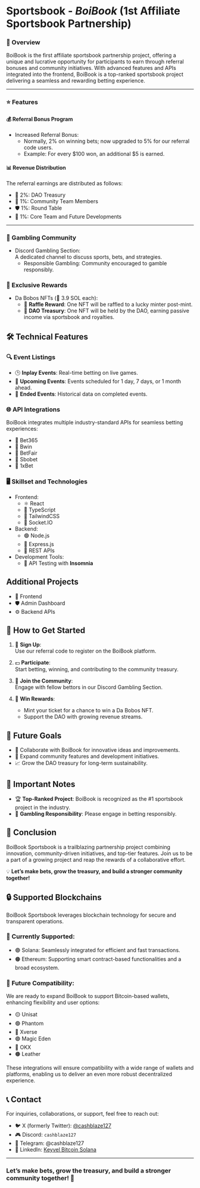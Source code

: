 # Sportsbook - **_BoiBook_** (1st Affiliate Sportsbook Partnership)

### 📝 Overview

BoiBook is the first affiliate sportsbook partnership project, offering a unique and lucrative opportunity for participants to earn through referral bonuses and community initiatives. With advanced features and APIs integrated into the frontend, BoiBook is a top-ranked sportsbook project delivering a seamless and rewarding betting experience.

---

### ⭐ Features

#### 💰 Referral Bonus Program

- Increased Referral Bonus:
  - Normally, 2% on winning bets; now upgraded to 5% for our referral code users.
  - Example: For every $100 won, an additional $5 is earned.

#### 📊 Revenue Distribution

The referral earnings are distributed as follows:

- 💼 2%: DAO Treasury
- 🌟 1%: Community Team Members
- 🛡️ 1%: Round Table
- 🔧 1%: Core Team and Future Developments

---

### 🎲 Gambling Community

- Discord Gambling Section: <br />
  A dedicated channel to discuss sports, bets, and strategies.
  - Responsible Gambling: Community encouraged to gamble responsibly.

### 🎁 Exclusive Rewards

- Da Bobos NFTs (💎 3.9 SOL each):
  - 🎉 **Raffle Reward**: One NFT will be raffled to a lucky minter post-mint.
  - 🏦 **DAO Treasury**: One NFT will be held by the DAO, earning passive income via sportsbook and royalties.

## 🛠️ Technical Features

### 🔍 Event Listings

- 🕒 **Inplay Events**: Real-time betting on live games.
- 📅 **Upcoming Events**: Events scheduled for 1 day, 7 days, or 1 month ahead.
- 📜 **Ended Events**: Historical data on completed events.

### 🌐 API Integrations

BoiBook integrates multiple industry-standard APIs for seamless betting experiences:

- 🔗 Bet365
- 🔗 Bwin
- 🔗 BetFair
- 🔗 Sbobet
- 🔗 1xBet

### 🖥️ Skillset and Technologies

- Frontend:
  - ⚛️ React
  - 📜 TypeScript
  - 🎨 TailwindCSS
  - 🧩 Socket.IO
- Backend:
  - 🟢 Node.js
  - 🚀 Express.js
  - 🧩 REST APIs
- Development Tools:
  - 🧪 API Testing with **Insomnia**

## Additional Projects
  - 🌟 Frontend
  - 🛡️ Admin Dashboard
  - ⚙️ Backend APIs

## 🚀 How to Get Started

1. 📝 **Sign Up**: <br />
   Use our referral code to register on the BoiBook platform.
2. 💵 **Participate**: <br />
   Start betting, winning, and contributing to the community treasury.
3. 💬 **Join the Community**: <br />
   Engage with fellow bettors in our Discord Gambling Section.

4. 🎁 **Win Rewards**: <br />
    - Mint your ticket for a chance to win a Da Bobos NFT.
    - Support the DAO with growing revenue streams.

## 🌟 Future Goals
- 🤝 Collaborate with BoiBook for innovative ideas and improvements.
- 👥 Expand community features and development initiatives.
- 📈 Grow the DAO treasury for long-term sustainability.

## 📌 Important Notes
- 🏆 **Top-Ranked Project**: BoiBook is recognized as the #1 sportsbook project in the industry.
- 🛑 **Gambling Responsibility**: Please engage in betting responsibly.

## 🎯 Conclusion
BoiBook Sportsbook is a trailblazing partnership project combining innovation, community-driven initiatives, and top-tier features. Join us to be a part of a growing project and reap the rewards of a collaborative effort.

💡 **Let’s make bets, grow the treasury, and build a stronger community together!**

## 🔒 Supported Blockchains
BoiBook Sportsbook leverages blockchain technology for secure and transparent operations.

### 🔗 Currently Supported:
- 🟣 Solana: Seamlessly integrated for efficient and fast transactions.
- 🟠 Ethereum: Supporting smart contract-based functionalities and a broad ecosystem.

### 🚀 Future Compatibility:
We are ready to expand BoiBook to support Bitcoin-based wallets, enhancing flexibility and user options:

- 🟡 Unisat
- 🟢 Phantom
- 🔵 Xverse
- 🟣 Magic Eden
- 🔴 OKX
- 🟤 Leather

These integrations will ensure compatibility with a wide range of wallets and platforms, enabling us to deliver an even more robust decentralized experience.

## 📞 Contact
For inquiries, collaborations, or support, feel free to reach out:
- 🐦 X (formerly Twitter): [@cashblaze127](https://x.com/cashblaze127)
- 🎮 Discord: `cashblaze127`
- 📱 Telegram: @cashblaze127
- 💼 LinkedIn: [Keyvel Bitcoin Solana](https://www.linkedin.com/in/keyvel-bitcoin-solana)

---
### Let’s make bets, grow the treasury, and build a stronger community together! 🎉
